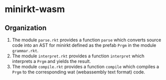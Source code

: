# minirkt-wasm

## Organization

1. The module `parse.rkt` provides a function `parse` which converts source code
   into an AST for minirkt defined as the prefab `Prgm` in the module
   `grammar.rkt`.
2. The module `interpret.rkt` provides a function `interpret` which interprets a
   `Prgm` and yields the result.
3. The module `compile.rkt` provides a function `compile` which compiles a
   `Prgm` to the corresponding wat (webassembly text format) code.
